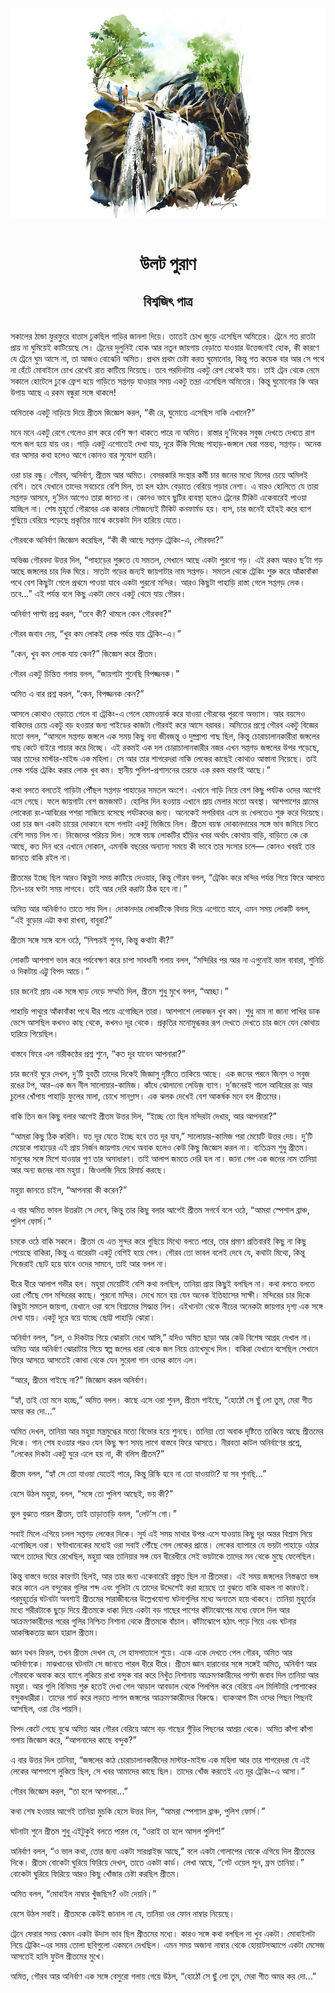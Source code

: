 <div align=center> <img src="../../metadata/images/rabibasariya/উলট-পুরাণ-বিশ্বজিৎ-পাত্র.jpg" align="center"></div><br><h1 align=center>উলট পুরাণ</h1>
<h2 align=center>বিশ্বজিৎ পাত্র</h2><br>সকালের ঠান্ডা ফুরফুরে বাতাস ঢুকছিল গাড়ির জানলা দিয়ে। তাতেই চোখ জুড়ে এসেছিল অমিতের। ট্রেনে গত রাতটা প্রায় না ঘুমিয়েই কাটিয়েছে সে। ট্রেনের দুলুনিই হোক আর নতুন জায়গায় বেড়াতে যাওয়ার উত্তেজনাই হোক, কী কারণে যে ট্রেনে ঘুম আসে না, তা আজও বোঝেনি অমিত। প্রথম প্রথম চেষ্টা করত ঘুমোনোর, কিন্তু গত কয়েক বার আর সে পথে না হেঁটে মোবাইলে চোখ রেখেই রাত কাটিয়ে দিয়েছে। তবে পরদিনটায় একটু রেশ থেকেই যায়। তাই ট্রেন থেকে নেমে সকালে হোটেলে ঢুকে ফ্রেশ হয়ে গাড়িতে সপ্তগড় যাওয়ার সময় একটু তন্দ্রা এসেছিল অমিতের। কিন্তু ঘুমোনোর কি আর উপায় আছে এ রকম বন্ধুরা সঙ্গে থাকলে!

অমিতকে একটু নাড়িয়ে দিয়ে প্রীতম জিজ্ঞেস করল, “কী রে, ঘুমোতে এসেছিস নাকি এখানে?”

মনে মনে একটু রেগে গেলেও রাগ করে বেশি ক্ষণ থাকতে পারে না অমিত। রাস্তার দু’দিকের সবুজ দেখতে দেখতে রাগ গলে জল হয়ে যায় ওর। গাড়ি একটু এগোতেই দেখা যায়, দূরে উঁকি দিচ্ছে পাহাড়-জঙ্গলে ঘেরা গন্তব্য, সপ্তগড়। অনেক বার আসার কথা হলেও আগে কোনও বার সুযোগ হয়নি।

ওরা চার বন্ধু। গৌরব, অনির্বাণ, প্রীতম আর অমিত। বেসরকারি সংস্থার কর্মী চার জনের মধ্যে মিলের চেয়ে অমিলই বেশি। তবে যেখানে তাদের সবচেয়ে বেশি মিল, তা হল হঠাৎ বেড়াতে বেরিয়ে পড়ার নেশা। এ বারও হোলিতে যে তারা সপ্তগড় আসবে, দু’দিন আগেও তারা জানত না। কোনও ভাবে ছুটির ব্যবস্থা হলেও ট্রেনের টিকিট একেবারেই পাওয়া যাচ্ছিল না। শেষ মুহূর্তে গৌরবের এক কাকার সৌজন্যেই টিকিট কনফার্মড হয়। ব্যস, চার জনেই হইহই করে ব্যাগ গুছিয়ে বেরিয়ে পড়েছে প্রকৃতির মাঝে কয়েকটা দিন হারিয়ে যেতে।

গৌরবকে অনির্বাণ জিজ্ঞেস করেছিল, “কী কী আছে সপ্তগড় ট্রেকিং-এ, গৌরবদা?”

অভিজ্ঞ গৌরবদা উত্তর দিল, “পাহাড়ের শুরুতে যে সমতল, সেখানে আছে একটা পুরনো গড়। এই রকম আরও ছ’টা গড় আছে জঙ্গলের চার দিক ঘিরে। সাতটা গড়ের জন্যই জায়গাটার নাম সপ্তগড়। সমতল থেকে ট্রেকিং শুরু করে আঁকাবাঁকা পথে বেশ কিছুটা গেলে প্রথমে পাওয়া যাবে একটা পুরনো মন্দির। আরও কিছুটা পাহাড়ি রাস্তা গেলে সপ্তগড় লেক। তবে…” এই পর্যন্ত বলে কিছু একটা ভেবে একটু থেমে যায় গৌরব।

অনির্বাণ পাল্টা প্রশ্ন করল, “তবে কী? থামলে কেন গৌরবদা?”

গৌরব জবাব দেয়, “খুব কম লোকই লেক পর্যন্ত যায় ট্রেকিং-এ।”

“কেন, খুব কম লোক যায় কেন?” জিজ্ঞেস করে প্রীতম।

গৌরব একটু চিন্তিত গলায় বলল, “জায়গাটা শুনেছি বিপজ্জনক।”

অমিত এ বার প্রশ্ন করল, “কেন, বিপজ্জনক কেন?”

আসলে কোথাও বেড়াতে গেলে বা ট্রেকিং-এ গেলে হোমওয়ার্ক করে যাওয়া গৌরবের পুরনো অভ্যাস। আর বয়সেও বাকিদের চেয়ে একটু বড় হওয়ার জন্য গাইডের কাজটা গৌরবই করে আসে বরাবর। অমিতের প্রশ্নে গৌরব একটু বিজ্ঞের মতো বলল, “আসলে সপ্তগড় জঙ্গলে এক সময় কিছু বন্য জীবজন্তু ও দুষ্প্রাপ্য গাছ ছিল, কিন্তু চোরাচালানকারীরা জঙ্গলের গাছ কেটে বাইরে পাচার করে দিচ্ছে। এই রকমই এক দল চোরাচালানকারীর নজর এখন সপ্তগড় জঙ্গলের উপর পড়েছে, আর তাদের মাস্টার-মাইন্ড এক মহিলা। সে আর তার শাগরেদরা নাকি লেকের কাছেই কোথাও আস্তানা নিয়েছে। তাই লেক পর্যন্ত ট্রেকিং করার লোক খুব কম। স্থানীয় পুলিশ-প্রশাসনের তরফে এক রকম বারণই আছে।”

 কথা বলতে বলতেই গাড়িটা পৌঁছল সপ্তগড় পাহাড়ের সমতল অংশে। এখানে গাড়ি নিয়ে বেশ কিছু পর্যটক ওদের আগেই এসে গেছে। ফলে জায়গাটা বেশ জমজমাট। হোলির দিন হওয়ায় এখানে প্রায় মেলার মতো অবস্থা। আশপাশের গ্রামের লোকেরা রং-আবিরের পশরা সাজিয়ে বসেছে পর্যটকদের জন্য। অনেকেই সপরিবার এসে রং খেলতেও শুরু করে দিয়েছে। ওরা চার জন একটা চায়ের দোকানে বসে গলাটা একটু ভিজিয়ে নিল। প্রীতম বয়স্ক দোকানদারের সঙ্গে ভাব জমিয়ে নিতে বেশি সময় নিল না। নিজেদের পরিচয় দিল। সঙ্গে বয়স্ক লোকটির হাঁড়ির খবর অর্থাৎ কোথায় বাড়ি, বাড়িতে কে কে আছে, কত দিন ধরে এখানে দোকান, এমনকি বছরের অন্যান্য সময়ে কী ভাবে তার সংসার চলে— কোনও খবরই তার জানতে বাকি রইল না।

প্রীতমের ইচ্ছে ছিল আরও কিছুটা সময় কাটিয়ে দেওয়ার, কিন্তু গৌরব বলল, “ট্রেকিং করে মন্দির পর্যন্ত গিয়ে ফিরে আসতে তিন-চার ঘণ্টা সময় লাগবে। তাই আর দেরি করাটা ঠিক হবে না।”

অমিত আর অনির্বাণও তাতে সায় দিল। দোকানদার লোকটিকে বিদায় দিয়ে এগোতে যাবে, এমন সময় লোকটি বলল, “এই বুড়োর এট্টা কথা রাখবা, বাবুরা?”

প্রীতম সঙ্গে সঙ্গে বলে ওঠে, “নিশ্চয়ই শুনব, কিন্তু কথাটা কী?”

লোকটি আশপাশ ভাল করে পর্যবেক্ষণ করে চাপা সাবধানী গলায় বলল, “মন্দিরির পর আর না এগুনোই ভাল বাবারা, শুনিচি ও দিকটায় এট্টু বিপদ আচে।”

চার জনেই প্রায় এক সঙ্গে ঘাড় নেড়ে সম্মতি দিল, প্রীতম শুধু মুখে বলল, “আচ্ছা।”

পাহাড়ি পাথুরে আঁকাবাঁকা পথে ধীর পায়ে এগোচ্ছিল তারা। আশপাশে লোকজন খুব কম। শুধু নাম না জানা পাখির ডাক ভেসে আসছিল কখনও কাছ থেকে, কখনও দূর থেকে। প্রকৃতির মনোমুগ্ধকর রূপ দেখতে দেখতে চার জনে যেন কোথায় হারিয়ে গিয়েছিল।

বাস্তবে ফিরে এল নারীকণ্ঠের প্রশ্ন শুনে, “কত দূর যাবেন আপনারা?”

চার জনেই ঘুরে দেখল, দু’টি যুবতী তাদের দিকেই জিজ্ঞাসু দৃষ্টিতে তাকিয়ে আছে। এক জনের পরনে জিন্‌স ও সবুজ রঙের টপ, আর-এক জন নীল সালোয়ার-কামিজ। কাঁধে ঝোলানো লেডিজ় ব্যাগ। দু’জনেরই গালে আবিরের রং আর চুলের খোঁপায় পাহাড়ি ফুলের মালা, চোখে সানগ্লাস। এক ঝলক দেখেই বেশ আকর্ষক মনে হল প্রীতমের।

বাকি তিন জন কিছু বলার আগেই প্রীতম উত্তর দিল, “ইচ্ছে তো ছিল মন্দিরটা দেখার, আর আপনারা?”

“আমরা কিছু ঠিক করিনি। যত দূর যেতে ইচ্ছে হবে তত দূর যাব,” সালোয়ার-কামিজ পরা মেয়েটি উত্তর দেয়। দু’টি মেয়েকে পাহাড়ের এই প্রায় নির্জন জায়গায় দেখে অবাক হলেও কেউ কিছু জিজ্ঞেস করল না। ব্যতিক্রম শুধু প্রীতম। মানুষের সঙ্গে মিশে যাওয়ার গুণ তার অসাধারণ। তাই আলাপ জমতে দেরি হল না। জানা গেল এক জনের নাম তানিয়া আর অন্য জনের নাম মহুয়া। জিওলজি নিয়ে রিসার্চ করছে।

মহুয়া জানতে চাইল, “আপনারা কী করেন?”

এ বার অমিত ভাবল উত্তরটা সে দেবে, কিন্তু তার কিছু বলার আগেই প্রীতম সগর্বে বলে ওঠে, “আমরা স্পেশাল ব্রাঞ্চ, পুলিশ ফোর্স।”

চমকে ওঠে বাকি সকলে। প্রীতম যে এত সুন্দর করে গুছিয়ে মিথ্যে বলতে পারে, তার প্রমাণ প্রতিবারই কিছু না কিছু পেয়েছে বাকিরা, কিন্তু এ বারেরটা একটু বেশিই হয়ে গেল। গৌরব তো ভাবল বলেই দেবে যে, কথাটা মিথ্যে, কিন্তু নিজেরাই ছোট হয়ে যাবে ওদের সামনে, তাই আর বলল না।

ধীরে ধীরে আলাপ গভীর হল। মহুয়া মেয়েটিই বেশি কথা বলছিল, তানিয়া প্রায় কিছুই বলছিল না। কথা বলতে বলতে ওরা পৌঁছে গেল মন্দিরের কাছে। পুরনো মন্দির। দেখে মনে হয় যেন অনেক ইতিহাসের সাক্ষী। মন্দিরের চার দিকে কিছুটা সমতল জায়গা, যেখানে ওরা বসে বিশ্রামের সিদ্ধান্ত নিল। এইখানটা থেকে নীচের অনেকটা জায়গার দৃশ্য এক সঙ্গে দেখা যায়। একটু দূরে বয়ে যাচ্ছে ছোট্ট পাহাড়ি ঝোরা।

অনির্বাণ বলল, “চল, ও দিকটায় গিয়ে ঝোরাটা দেখে আসি,” যদিও অমিত ছাড়া আর কেউ বিশেষ আগ্রহ দেখাল না। অমিত আর অনির্বাণ ঝোরাটায় গিয়ে স্বল্প জলের ধারা থেকে জল নিয়ে চোখেমুখে দিল। বাকিরা যেখানে বসেছিল সেখানে ফিরে আসতে আসতেই কোথা থেকে যেন সুরেলা গান ওদের কানে এল।

“আরে, প্রীতম গাইছে না?” জিজ্ঞেস করল অনির্বাণ।

“হ্যাঁ, তাই তো মনে হচ্ছে,” অমিত বলল। কাছে এসে ওরা শুনল, প্রীতম গাইছে, “হোঠোঁ সে ছুঁ লো তুম, মেরা গীত অমর কর দো...”

অমিত দেখল, তানিয়া আর মহুয়া মন্ত্রমুগ্ধের মতো বিভোর হয়ে শুনছে। তানিয়া তো অবাক দৃষ্টিতে তাকিয়ে আছে প্রীতমের দিকে। গান শেষ হওয়ার পরও যেন কিছু ক্ষণ সময় লাগে বাস্তবে ফিরে আসতে। নীরবতা কাটল অনির্বাণের প্রশ্নে, “লেকের দিকটা একটু ঘুরে এলে হয় না, কী বলিস প্রীতম?”

প্রীতম বলল, “হ্যাঁ সে তো যাওয়া যেতেই পারে, কিন্তু রিস্কি হবে না তো যাওয়াটা? যা সব শুনছি...”

হেসে উঠল মহুয়া, বলল, “সঙ্গে তো পুলিশ আছেই, ভয় কী?”

ভুল বুঝতে পারল প্রীতম, তাই তাড়াতাড়ি বলল, “লেট’স গো।”

সবাই মিলে এগিয়ে চলল সপ্তগড় লেকের দিকে। সূর্য এই সময় মাথার উপর এসে যাওয়ায় কিছু দূর অন্তর বিশ্রাম নিয়ে এগোচ্ছিল ওরা। ঘণ্টাখানেকের মধ্যেই ওরা সবাই পৌঁছে গেল লেকের প্রান্তে। লেকের ব্যাপারে যে ভয়টা পাহাড়ে ওঠার আগে তাদের ঘিরে রেখেছিল, মহুয়া আর তানিয়ার সঙ্গ যেন ধীরেধীরে সেই ভয়টাকে তাদের মন থেকে মুছে ফেলেছিল।

কিন্তু বাস্তবে ভয়ের কারণটা ছিলই, আর তার জন্য একেবারেই প্রস্তুত ছিল না প্রীতমরা। এই সময় জঙ্গলের নিস্তব্ধতা ভঙ্গ করে কানে এল বন্দুকের গুলির শব্দ এবং গুলিটা যে তাদের উদ্দেশেই করা হয়েছে তা বুঝতে বাকি থাকল না কারওই। পরমুহূর্তের ঘটনাটা অবশ্যই প্রীতমের সারাজীবনের উল্লেখযোগ্য ঘটনাগুলির মধ্যে অন্যতম হয়ে থাকবে। তানিয়া মুহূর্তের মধ্যে শরীরটাকে ছুড়ে দিয়ে প্রীতমকে ধাক্কা দিয়ে একটা বড় গাছের পাশের কাঁটাঝোপের মধ্যে ফেলে দিল আর আক্রমণকারীদের পরের গুলির নিশ্চিত নিশানা থেকে প্রীতমকে বাঁচাল। কাঁটাঝোপে হঠাৎ পড়ে গিয়ে এবং ঘটনার আকস্মিকতায় জ্ঞান হারাল প্রীতম।

জ্ঞান যখন ফিরল, তখন প্রীতম দেখল যে, সে হাসপাতালে শুয়ে। একে একে দেখতে পেল গৌরব, অমিত আর অনির্বাণকে। মাঝখানের ঘটনাটা সে জানতে পারল ধীরে ধীরে। প্রীতম জ্ঞান হারানোর সঙ্গে সঙ্গেই অমিত, অনির্বাণ আর গৌরবকে অবাক করে ব্যাগে লুকিয়ে রাখা বন্দুক বার করে নিখুঁত নিশানায় আক্রমণকারীদের পাল্টা জবাব দিল তানিয়া আর মহুয়া। আর গুলি বিনিময় শুরু হতেই দেখা গেল আড়াল আবডাল থেকে পিলপিল করে বেরিয়ে এল মিলিটারি পোশাকের বন্দুকধারীরা। তাদের গার্ড করে লড়তে লাগল জঙ্গলের আক্রমণকারীদের বিরুদ্ধে। ব্যাকআপ টিম ওদের পিছন পিছনই আসছিল, ওরা টের পায়নি।

বিপদ কেটে গেছে বুঝে অমিত আর গৌরব বেরিয়ে আসে বড় গাছের গুঁড়ির পিছনের আশ্রয় থেকে। অমিত কাঁপা কাঁপা গলায় জিজ্ঞেস করে, “আপনাদের কাছে বন্দুক?”

এ বার উত্তর দিল তানিয়া, “জঙ্গলের কাঠ চোরাচালানকারীদের মাস্টার-মাইন্ড এক মহিলা আর তার শাগরেদরা যে এই লেকের আশপাশে লুকিয়ে ছিল, সে খবর আমাদের কাছে ছিল। তাদের খোঁজ করতেই এত দূর ট্রেকিং-এ আসা।”

গৌরব জিজ্ঞেস করল, “তা হলে আপনারা...”

কথা শেষ হওয়ার আগেই তানিয়া মুচকি হেসে উত্তর দিল, “আমরা স্পেশ্যাল ব্রাঞ্চ, পুলিশ ফোর্স।”

ঘটনাটা শুনে প্রীতম শুধু এইটুকুই বলতে পারল যে, “ওরাই তা হলে আসল পুলিশ!”

অনির্বাণ বলল, “ও ভাল কথা, তোর জন্য একটা সারপ্রাইজ় আছে,” বলে একটা গোলাপের বোকে এগিয়ে দিল প্রীতমের দিকে। প্রীতম বোকেটা ঘুরিয়ে ফিরিয়ে দেখল, তাতে একটা কার্ড। লেখা আছে, “গেট ওয়েল সুন, ফ্রম তানিয়া।” বোকেটা ঘুরিয়ে ফিরিয়ে আরও কিছু খোঁজার চেষ্টা করছিল প্রীতম।

অমিত বলল, “মোবাইল নাম্বার খুঁজছিস? ওটা দেয়নি।”

হেসে উঠল সবাই। প্রীতমকে কেউই জানাল না যে, তানিয়া ওর ফোন নাম্বার নিয়েছে।

ট্রেনে ফেরার সময় কেমন একটা উদাস ভাব ছিল প্রীতমের মধ্যে। কারও সঙ্গে কথা বলছিল না খুব একটা। মোবাইলটা নিয়ে ট্রেকিং-এর সময় তোলা ছবিগুলো একমনে দেখছিল। এমন সময় অজানা নাম্বার থেকে হোয়াটসঅ্যাপে একটা মেসেজ আসতেই হাসি ফুটল প্রীতমের মুখে।

অমিত, গৌরব আর অনির্বাণ এক সঙ্গে বেসুরো গলায় গেয়ে উঠল, “হোঠোঁ সে ছুঁ লো তুম, মেরা গীত অমর কর দো...”